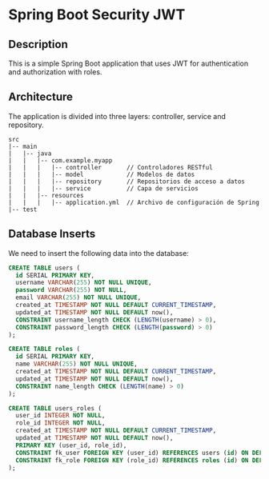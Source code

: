 # Spring Boot Security JWT 

## Description

This is a simple Spring Boot application that uses JWT for authentication and authorization with roles.

## Architecture

The application is divided into three layers: controller, service and repository.

```
src
|-- main
|   |-- java
|   |   |-- com.example.myapp
|   |   |   |-- controller       // Controladores RESTful
|   |   |   |-- model            // Modelos de datos
|   |   |   |-- repository       // Repositorios de acceso a datos
|   |   |   |-- service          // Capa de servicios
|   |   |-- resources
|   |   |   |-- application.yml  // Archivo de configuración de Spring
|-- test  
```


## Database Inserts

We need to insert the following data into the database:

```sql
CREATE TABLE users (
  id SERIAL PRIMARY KEY,
  username VARCHAR(255) NOT NULL UNIQUE,
  password VARCHAR(255) NOT NULL,
  email VARCHAR(255) NOT NULL UNIQUE,
  created_at TIMESTAMP NOT NULL DEFAULT CURRENT_TIMESTAMP,
  updated_at TIMESTAMP NOT NULL DEFAULT now(),
  CONSTRAINT username_length CHECK (LENGTH(username) > 0),
  CONSTRAINT password_length CHECK (LENGTH(password) > 0)
);

CREATE TABLE roles (
  id SERIAL PRIMARY KEY,
  name VARCHAR(255) NOT NULL UNIQUE,
  created_at TIMESTAMP NOT NULL DEFAULT CURRENT_TIMESTAMP,
  updated_at TIMESTAMP NOT NULL DEFAULT now(),
  CONSTRAINT name_length CHECK (LENGTH(name) > 0)
);

CREATE TABLE users_roles (
  user_id INTEGER NOT NULL,
  role_id INTEGER NOT NULL,
  created_at TIMESTAMP NOT NULL DEFAULT CURRENT_TIMESTAMP,
  updated_at TIMESTAMP NOT NULL DEFAULT now(),
  PRIMARY KEY (user_id, role_id),
  CONSTRAINT fk_user FOREIGN KEY (user_id) REFERENCES users (id) ON DELETE CASCADE,
  CONSTRAINT fk_role FOREIGN KEY (role_id) REFERENCES roles (id) ON DELETE CASCADE
);
```

